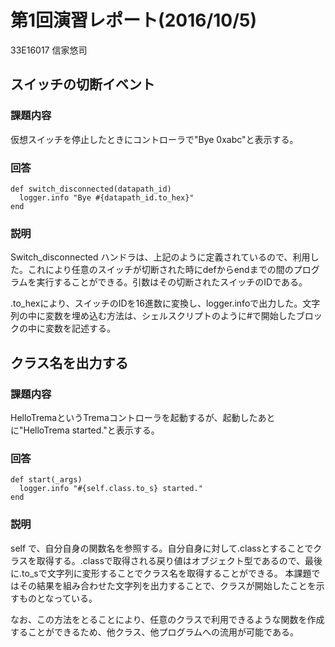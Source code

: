 # 第1回演習レポート(2016/10/5)
33E16017 信家悠司

## スイッチの切断イベント

### 課題内容
仮想スイッチを停止したときにコントローラで"Bye 0xabc"と表示する。

### 回答

    def switch_disconnected(datapath_id)
      logger.info "Bye #{datapath_id.to_hex}"
    end

### 説明
Switch_disconnected ハンドラは、上記のように定義されているので、利用した。これにより任意のスイッチが切断された時にdefからendまでの間のプログラムを実行することができる。引数はその切断されたスイッチのIDである。

.to_hexにより、スイッチのIDを16進数に変換し、logger.infoで出力した。文字列の中に変数を埋め込む方法は、シェルスクリプトのように#で開始したブロックの中に変数を記述する。

## クラス名を出力する
### 課題内容
HelloTremaというTremaコントローラを起動するが、起動したあとに"HelloTrema started."と表示する。

### 回答

    def start(_args)
      logger.info "#{self.class.to_s} started."
    end

### 説明
self で、自分自身の関数名を参照する。自分自身に対して.classとすることでクラスを取得する。.classで取得される戻り値はオブジェクト型であるので、最後に.to_sで文字列に変形することでクラス名を取得することができる。
本課題ではその結果を組み合わせた文字列を出力することで、クラスが開始したことを示すものとなっている。

なお、この方法をとることにより、任意のクラスで利用できるような関数を作成することができるため、他クラス、他プログラムへの流用が可能である。


